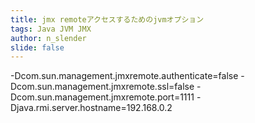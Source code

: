 ```yaml
---
title: jmx remoteアクセスするためのjvmオプション
tags: Java JVM JMX
author: n_slender
slide: false
---
```

-Dcom.sun.management.jmxremote.authenticate=false 
-Dcom.sun.management.jmxremote.ssl=false 
-Dcom.sun.management.jmxremote.port=1111
-Djava.rmi.server.hostname=192.168.0.2

